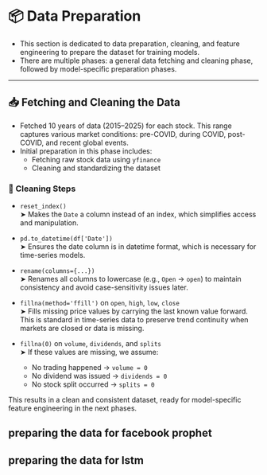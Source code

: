 # 📦 Data Preparation

- This section is dedicated to data preparation, cleaning, and feature engineering to prepare the dataset for training models.
- There are multiple phases: a general data fetching and cleaning phase, followed by model-specific preparation phases.

---

## 📥 Fetching and Cleaning the Data

- Fetched 10 years of data (2015–2025) for each stock. This range captures various market conditions: pre-COVID, during COVID, post-COVID, and recent global events.
- Initial preparation in this phase includes:
  - Fetching raw stock data using `yfinance`
  - Cleaning and standardizing the dataset

### 🧹 Cleaning Steps

- `reset_index()`  
  ➤ Makes the `Date` a column instead of an index, which simplifies access and manipulation.

- `pd.to_datetime(df['Date'])`  
  ➤ Ensures the date column is in datetime format, which is necessary for time-series models.

- `rename(columns={...})`  
  ➤ Renames all columns to lowercase (e.g., `Open` → `open`) to maintain consistency and avoid case-sensitivity issues later.

- `fillna(method='ffill')` on `open`, `high`, `low`, `close`  
  ➤ Fills missing price values by carrying the last known value forward. This is standard in time-series data to preserve trend continuity when markets are closed or data is missing.

- `fillna(0)` on `volume`, `dividends`, and `splits`  
  ➤ If these values are missing, we assume:
    - No trading happened → `volume = 0`
    - No dividend was issued → `dividends = 0`
    - No stock split occurred → `splits = 0`

This results in a clean and consistent dataset, ready for model-specific feature engineering in the next phases.


## preparing the data for facebook prophet 

## preparing the data for lstm 
